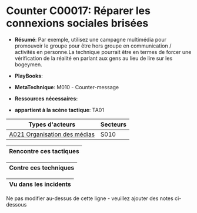 # Counter C00017: Réparer les connexions sociales brisées

* **Résumé**: Par exemple, utilisez une campagne multimédia pour promouvoir le groupe pour être hors groupe en communication / activités en personne.La technique pourrait être en termes de forcer une vérification de la réalité en parlant aux gens au lieu de lire sur les bogeymen.

* **PlayBooks**:

* **MetaTechnique**: M010 - Counter-message

* **Ressources nécessaires:**

* **appartient à la scène tactique**: TA01


|Types d'acteurs |Secteurs |
|----------- |------- |
|[A021 Organisation des médias](../../generated_pages/actortypes/A021.md) |S010 |



|Rencontre ces tactiques |
|---------------------- |



|Contre ces techniques |
|------------------------- |



|Vu dans les incidents |
|----------------- |


Ne pas modifier au-dessus de cette ligne - veuillez ajouter des notes ci-dessous